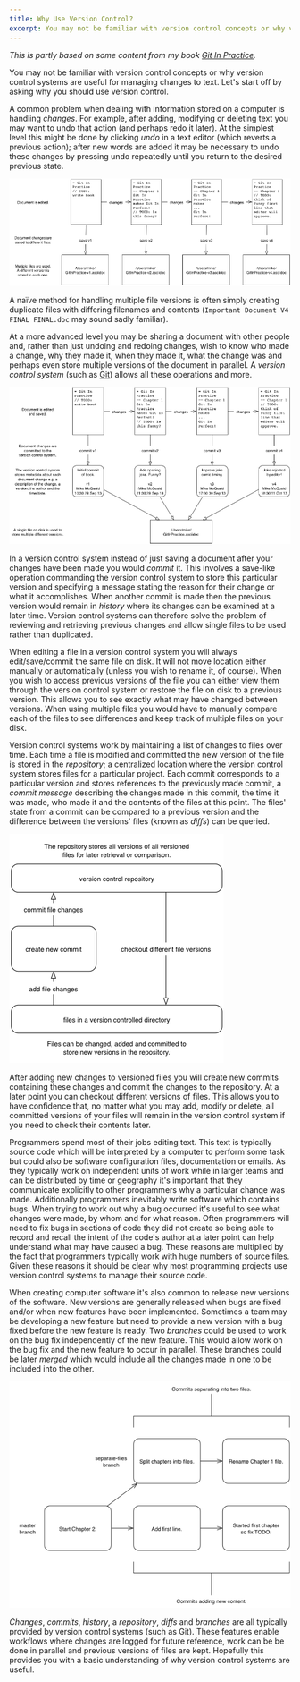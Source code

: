 ```yaml
---
title: Why Use Version Control?
excerpt: You may not be familiar with version control concepts or why version control systems are useful for managing changes to text. Let’s start off by asking why you should use version control.
---
```

_This is partly based on some content from my book [Git In Practice](http://www.manning.com/mcquaid/?a_aid=MikeMcQuaid&a_bid=5688bbf4)._

You may not be familiar with version control concepts or why version control systems are useful for managing changes to text. Let's start off by asking why you should use version control.

A common problem when dealing with information stored on a computer is handling _changes_. For example, after adding, modifying or deleting text you may want to undo that action (and perhaps redo it later). At the simplest level this might be done by clicking _undo_ in a text editor (which reverts a previous action); after new words are added it may be necessary to undo these changes by pressing undo repeatedly until you return to the desired previous state.

![Versioning with multiple files](/images/a/multiple-files.png)

A naïve method for handling multiple file versions is often simply creating duplicate files with differing filenames and contents (`Important Document V4 FINAL FINAL.doc` may sound sadly familiar).

At a more advanced level you may be sharing a document with other people and, rather than just undoing and redoing changes, wish to know who made a change, why they made it, when they made it, what the change was and perhaps even store multiple versions of the document in parallel. A _version control system_ (such as [Git](http://www.git-scm.com)) allows all these operations and more.

![Versioning with multiple files](/images/a/versioning-with-multiple-files.png)

In a version control system instead of just saving a document after your changes have been made you would _commit_ it. This involves a save-like operation commanding the version control system to store this particular version and specifying a message stating the reason for their change or what it accomplishes. When another commit is made then the previous version would remain in _history_ where its changes can be examined at a later time. Version control systems can therefore solve the problem of reviewing and retrieving previous changes and allow single files to be used rather than duplicated.

When editing a file in a version control system you will always edit/save/commit the same file on disk. It will not move location either manually or automatically (unless you wish to rename it, of course). When you wish to access previous versions of the file you can either view them through the version control system or restore the file on disk to a previous version. This allows you to see exactly what may have changed between versions. When using multiple files you would have to manually compare each of the files to see differences and keep track of multiple files on your disk.

Version control systems work by maintaining a list of changes to files over time. Each time a file is modified and committed the new version of the file is stored in the _repository_; a centralized location where the version control system stores files for a particular project. Each commit corresponds to a particular version and stores references to the previously made commit, a _commit message_ describing the changes made in this commit, the time it was made, who made it and the contents of the files at this point. The files' state from a commit can be compared to a previous version and the difference between the versions' files (known as _diffs_) can be queried.

![Git add/commit/checkout workflow](/images/a/git-add-commit-checkout-workflow.png)

After adding new changes to versioned files you will create new commits containing these changes and commit the changes to the repository. At a later point you can checkout different versions of files. This allows you to have confidence that, no matter what you may add, modify or delete, all committed versions of your files will remain in the version control system if you need to check their contents later.

Programmers spend most of their jobs editing text. This text is typically source code which will be interpreted by a computer to perform some task but could also be software configuration files, documentation or emails. As they typically work on independent units of work while in larger teams and can be distributed by time or geography it's important that they communicate explicitly to other programmers why a particular change was made. Additionally programmers inevitably write software which contains bugs. When trying to work out why a bug occurred it's useful to see what changes were made, by whom and for what reason. Often programmers will need to fix bugs in sections of code they did not create so being able to record and recall the intent of the code's author at a later point can help understand what may have caused a bug. These reasons are multiplied by the fact that programmers typically work with huge numbers of source files. Given these reasons it should be clear why most programming projects use version control systems to manage their source code.

When creating computer software it's also common to release new versions of the software. New versions are generally released when bugs are fixed and/or when new features have been implemented. Sometimes a team may be developing a new feature but need to provide a new version with a bug fixed before the new feature is ready. Two _branches_ could be used to work on the bug fix independently of the new feature. This would allow work on the bug fix and the new feature to occur in parallel. These branches could be later _merged_ which would include all the changes made in one to be included into the other.

![Committing on multiple branches](/images/a/committing-on-multiple-branches.png)

_Changes_, _commits_, _history_, a _repository_, _diffs_ and _branches_ are all typically provided by version control systems (such as Git). These features enable workflows where changes are logged for future reference, work can be be done in parallel and previous versions of files are kept. Hopefully this provides you with a basic understanding of why version control systems are useful.
